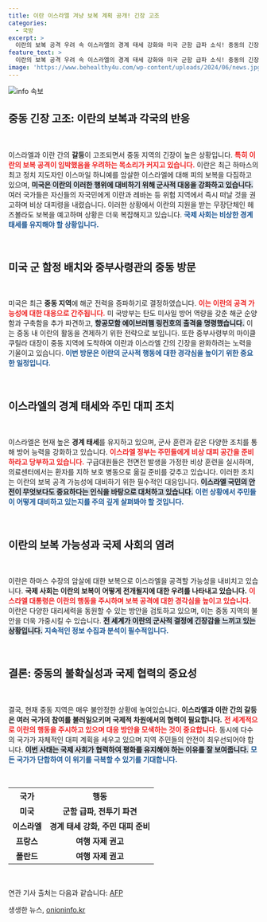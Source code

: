 ```yaml
---
title: 이란 이스라엘 겨냥 보복 계획 공개! 긴장 고조
categories:
  - 국방
excerpt: >
  이란의 보복 공격 우려 속 이스라엘의 경계 태세 강화와 미국 군함 급파 소식! 중동의 긴장이 고조되며 각국은 자국민 대피를 권고하고, 미군도 전투 기세를 높인다. 이란과 하마스의 갈등이 점화시키는 전운, 그 결말은 과연?
feature_text: >
  이란의 보복 공격 우려 속 이스라엘의 경계 태세 강화와 미국 군함 급파 소식! 중동의 긴장이 고조되며 각국은 자국민 대피를 권고하고, 미군도 전투 기세를 높인다. 이란과 하마스의 갈등이 점화시키는 전운, 그 결말은 과연?
image: 'https://www.behealthy4u.com/wp-content/uploads/2024/06/news.jpg'
---
```


<p><img src="https://www.behealthy4u.com/wp-content/uploads/2024/06/news.jpg" alt="info 속보" /></p>

<h2 data-ke-size="size26">중동 긴장 고조: 이란의 보복과 각국의 반응</h2>

<p data-ke-size="size16">&nbsp;</p>

<p>이스라엘과 이란 간의 <b>갈등</b>이 고조되면서 중동 지역의 긴장이 높은 상황입니다. <b><span style="color: #ee2323;">특히 이란의 보복 공격이 임박했음을 우려하는 목소리가 커지고 있습니다.</span></b> 이란은 최근 하마스의 최고 정치 지도자인 이스마일 하니예를 암살한 이스라엘에 대해 피의 보복을 다짐하고 있으며, <b><span style="background-color: #21538527;">미국은 이란의 이러한 행위에 대비하기 위해 군사적 대응을 강화하고 있습니다.</span></b> 여러 국가들은 자신들의 자국민에게 이란과 레바논 등 위험 지역에서 즉시 떠날 것을 권고하며 비상 대피령을 내렸습니다. 이러한 상황에서 이란의 지원을 받는 무장단체인 헤즈볼라도 보복을 예고하며 상황은 더욱 복잡해지고 있습니다. <b><span style="color: #1a5490;">국제 사회는 비상한 경계 태세를 유지해야 할 상황입니다.</span></b></p>

<p data-ke-size="size16">&nbsp;</p>

<h2 data-ke-size="size26">미국 군 함정 배치와 중부사령관의 중동 방문</h2>

<p data-ke-size="size16">&nbsp;</p>

<p>미국은 최근 <b>중동 지역</b>에 해군 전력을 증파하기로 결정하였습니다. <b><span style="color: #ee2323;">이는 이란의 공격 가능성에 대한 대응으로 간주됩니다.</span></b> 미 국방부는 탄도 미사일 방어 역량을 갖춘 해군 순양함과 구축함을 추가 파견하고, <b><span style="background-color: #21538527;">항공모함 에이브러햄 링컨호의 출격을 명령했습니다.</span></b> 이는 중동 내 이란의 활동을 견제하기 위한 전략으로 보입니다. 또한 중부사령부의 마이클 쿠릴라 대장이 중동 지역에 도착하여 이란과 이스라엘 간의 긴장을 완화하려는 노력을 기울이고 있습니다. <b><span style="color: #1a5490;">이번 방문은 이란의 군사적 행동에 대한 경각심을 높이기 위한 중요한 일정입니다.</span></b></p>

<p data-ke-size="size16">&nbsp;</p>

<h2 data-ke-size="size26">이스라엘의 경계 태세와 주민 대피 조치</h2>

<p data-ke-size="size16">&nbsp;</p>

<p>이스라엘은 현재 높은 <b>경계 태세</b>를 유지하고 있으며, 군사 훈련과 같은 다양한 조치를 통해 방어 능력을 강화하고 있습니다. <b><span style="color: #ee2323;">이스라엘 정부는 주민들에게 비상 대피 공간을 준비하라고 당부하고 있습니다.</span></b> 구급대원들은 전면전 발생을 가정한 비상 훈련을 실시하며, 의료센터에서는 환자를 지하 보호 병동으로 옮길 준비를 갖추고 있습니다. 이러한 조치는 이란의 보복 공격 가능성에 대비하기 위한 필수적인 대응입니다. <b><span style="background-color: #21538527;">이스라엘 국민의 안전이 무엇보다도 중요하다는 인식을 바탕으로 대처하고 있습니다.</span></b>  <b><span style="color: #1a5490;">이런 상황에서 주민들이 어떻게 대비하고 있는지를 주의 깊게 살펴봐야 할 것입니다.</span></b></p>

<p data-ke-size="size16">&nbsp;</p>

<h2 data-ke-size="size26">이란의 보복 가능성과 국제 사회의 염려</h2>

<p data-ke-size="size16">&nbsp;</p>

<p>이란은 하마스 수장의 암살에 대한 보복으로 이스라엘을 공격할 가능성을 내비치고 있습니다. <b>국제 사회는 이란의 보복이 어떻게 전개될지에 대한 우려를 나타내고 있습니다.</b> <b><span style="color: #ee2323;">이스라엘 대통령은 이란의 행동을 주시하며 보복 공격에 대한 경각심을 높이고 있습니다.</span></b> 이란은 다양한 대리세력을 동원할 수 있는 방안을 검토하고 있으며, 이는 중동 지역의 불안을 더욱 가중시킬 수 있습니다. <b><span style="background-color: #21538527;">전 세계가 이란의 군사적 결정에 긴장감을 느끼고 있는 상황입니다.</span></b> <b><span style="color: #1a5490;">지속적인 정보 수집과 분석이 필수적입니다.</span></b></p>

<p data-ke-size="size16">&nbsp;</p>

<h2 data-ke-size="size26">결론: 중동의 불확실성과 국제 협력의 중요성</h2>

<p data-ke-size="size16">&nbsp;</p>

<p>결국, 현재 중동 지역은 매우 불안정한 상황에 놓여있습니다. <b>이스라엘과 이란 간의 갈등은 여러 국가의 참여를 불러일으키며 국제적 차원에서의 협력이 필요합니다.</b> <b><span style="color: #ee2323;">전 세계적으로 이란의 행동을 주시하고 있으며 대응 방안을 모색하는 것이 중요합니다.</span></b> 동시에 다수의 국가가 자체적인 대피 계획을 세우고 있으며 지역 주민들의 안전이 최우선되어야 합니다. <b><span style="background-color: #21538527;">이번 사태는 국제 사회가 협력하여 평화를 유지해야 하는 이유를 잘 보여줍니다.</span></b> <b><span style="color: #1a5490;">모든 국가가 단합하여 이 위기를 극복할 수 있기를 기대합니다.</span></b> </p>

<p data-ke-size="size16">&nbsp;</p> 

<table>
  <tr>
    <th style="text-align: center; height: 17px;"><b>국가</b></th>
    <th style="text-align: center; height: 17px;"><b>행동</b></th>
  </tr>
  <tr>
    <td style="text-align: center; height: 17px;"><b>미국</b></td>
    <td style="text-align: center; height: 17px;"><b>군함 급파, 전투기 파견</b></td>
  </tr>
  <tr>
    <td style="text-align: center; height: 17px;"><b>이스라엘</b></td>
    <td style="text-align: center; height: 17px;"><b>경계 태세 강화, 주민 대피 준비</b></td>
  </tr>
  <tr>
    <td style="text-align: center; height: 17px;"><b>프랑스</b></td>
    <td style="text-align: center; height: 17px;"><b>여행 자제 권고</b></td>
  </tr>
  <tr>
    <td style="text-align: center; height: 17px;"><b>폴란드</b></td>
    <td style="text-align: center; height: 17px;"><b>여행 자제 권고</b></td>
  </tr>
</table>

<p data-ke-size="size16">&nbsp;</p>

<p>연관 기사 출처는 다음과 같습니다: <a href="https://www.afp.com">AFP</a></p>
생생한 뉴스, <a href="https://onioninfo.kr" rel="dofollow">onioninfo.kr</a>


